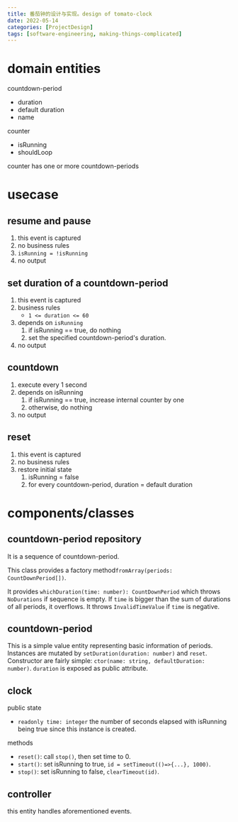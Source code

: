```yaml
---
title: 番茄钟的设计与实现。design of tomato-clock
date: 2022-05-14
categories: [ProjectDesign]
tags: [software-engineering, making-things-complicated]
---
```


# domain entities

countdown-period

- duration
- default duration
- name

counter

- isRunning
- shouldLoop

counter has one or more countdown-periods

# usecase

## resume and pause

1.  this event is captured
2.  no business rules
3.  `isRunning = !isRunning`
4.  no output

## set duration of a countdown-period

1. this event is captured
2. business rules
   - `1 <= duration <= 60`
3. depends on `isRunning`
   1. if isRunning == true, do nothing
   2. set the specified countdown-period's duration.
4. no output

## countdown

1. execute every 1 second
2. depends on isRunning
   1. if isRunning == true, increase internal counter by one
   2. otherwise, do nothing
3. no output

## reset

1. this event is captured
2. no business rules
3. restore initial state
   1. isRunning = false
   2. for every countdown-period, duration = default duration

# components/classes

## countdown-period repository

It is a sequence of countdown-period.

This class provides a factory method`fromArray(periods: CountDownPeriod[])`.

It provides `whichDuration(time: number): CountDownPeriod` which throws `NoDurations` if sequence is empty. If `time` is bigger than the sum of durations of all periods, it overflows. It throws `InvalidTimeValue` if `time` is negative.

## countdown-period

This is a simple value entity representing basic information of periods. Instances are mutated by `setDuration(duration: number)` and `reset`. Constructor are fairly simple: `ctor(name: string, defaultDuration: number)`. `duration` is exposed as public attribute.

## clock

public state

- `readonly time: integer` the number of seconds elapsed with isRunning being true since this instance is created.

methods

- `reset()`: call `stop()`, then set time to 0.
- `start()`: set isRunning to true, `id = setTimeout(()=>{...}, 1000)`.
- `stop()`: set isRunning to false, `clearTimeout(id)`.

## controller

this entity handles aforementioned events.
